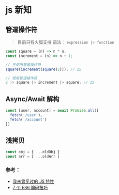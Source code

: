 # js 新知

## 管道操作符

> 目前只有火狐支持
> 语法： `expression |> function`

``` js
const square = (n) => n * n;
const increment = (n) => n + 1;

// 不使用管道操作符
square(increment(square(2))); // 25

// 使用管道操作符
2 |> square |> increment |> square; // 25
```

## Async/Await 解构

``` js
const [user, account] = await Promise.all([
  fetch('/user'),
  fetch('/account')
])
```

## 浅拷贝

``` js
const obj = { ...oldObj }
const arr = [ ...oldArr ]
```


### 参考：
- [我未曾见过的 JS 特性](https://juejin.im/post/5a723216f265da3e2e62d0a5?utm_source=gold_browser_extension)
- [7 个 ES6 编码技巧](https://juejin.im/entry/5a6c2f3f518825732d7fd5ca?utm_source=gold_browser_extension)